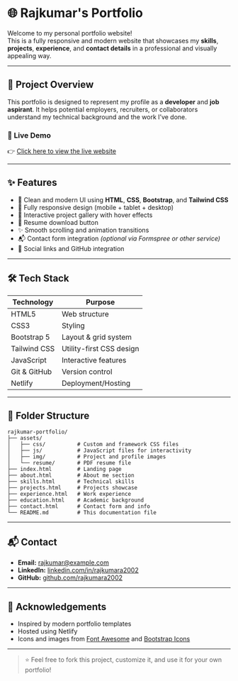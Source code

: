 # 🌐 Rajkumar's Portfolio

Welcome to my personal portfolio website!  
This is a fully responsive and modern website that showcases my **skills**, **projects**, **experience**, and **contact details** in a professional and visually appealing way.

---

## 📌 Project Overview

This portfolio is designed to represent my profile as a **developer** and **job aspirant**. It helps potential employers, recruiters, or collaborators understand my technical background and the work I’ve done.

### 🔗 Live Demo

👉 [Click here to view the live website](https://rajkumar-anbazhagan.netlify.app/)

---

## ✨ Features

- 🧼 Clean and modern UI using **HTML**, **CSS**, **Bootstrap**, and **Tailwind CSS**
- 📱 Fully responsive design (mobile + tablet + desktop)
- 🎨 Interactive project gallery with hover effects
- 💾 Resume download button
- ✨ Smooth scrolling and animation transitions
- 📬 Contact form integration *(optional via Formspree or other service)*
- 🔗 Social links and GitHub integration

---

## 🛠️ Tech Stack

| Technology      | Purpose                 |
|-----------------|--------------------------|
| HTML5           | Web structure            |
| CSS3            | Styling                  |
| Bootstrap 5     | Layout & grid system     |
| Tailwind CSS    | Utility-first CSS design |
| JavaScript      | Interactive features     |
| Git & GitHub    | Version control          |
| Netlify         | Deployment/Hosting       |

---

## 📁 Folder Structure

```
rajkumar-portfolio/
├── assets/
│   ├── css/          # Custom and framework CSS files
│   ├── js/           # JavaScript files for interactivity
│   ├── img/          # Project and profile images
│   └── resume/       # PDF resume file
├── index.html        # Landing page
├── about.html        # About me section
├── skills.html       # Technical skills
├── projects.html     # Projects showcase
├── experience.html   # Work experience
├── education.html    # Academic background
├── contact.html      # Contact form and info
└── README.md         # This documentation file
```



---


## 📬 Contact

- **Email:** [rajkumar@example.com](mailto:rajkumara877290919@gmail.com)  
- **LinkedIn:** [linkedin.com/in/rajkumara2002](www.linkedin.com/in/rajkumar-anbazhagan-425519297)  
- **GitHub:** [github.com/rajkumara2002](https://github.com/rajkumara2002)

---


## 🙏 Acknowledgements

- Inspired by modern portfolio templates
- Hosted using Netlify
- Icons and images from [Font Awesome](https://fontawesome.com/) and [Bootstrap Icons](https://icons.getbootstrap.com/)

---

> ⭐ Feel free to fork this project, customize it, and use it for your own portfolio!
